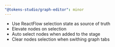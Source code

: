 ```yaml
---
"@tokens-studio/graph-editor": minor
---
```


- Use ReactFlow selection state as source of truth
- Elevate nodes on selection
- Auto select nodes when added to the stage
- Clear nodes selection when swithing graph tabs
